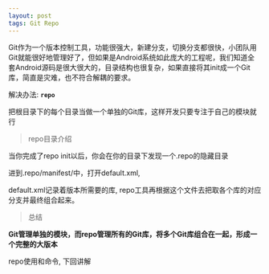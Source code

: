 ```yaml
---
layout: post
tags: Git Repo
---
```


Git作为一个版本控制工具，功能很强大，新建分支，切换分支都很快，小团队用Git就能很好地管理好了，但如果是Android系统如此庞大的工程呢，我们知道全套Android源码是很大很大的，目录结构也很复杂，如果直接将其init成一个Git库，简直是灾难，也不符合解耦的要求。

解决办法: **`repo`**

把根目录下的每个目录当做一个单独的Git库，这样开发只要专注于自己的模块就行

> repo目录介绍

当你完成了repo init以后，你会在你的目录下发现一个.repo的隐藏目录

进到.repo/manifest/中，打开default.xml, 

default.xml记录着版本所需要的库, repo工具再根据这个文件去把取各个库的对应分支并最终组合起来。

> 总结

**Git管理单独的模块，而repo管理所有的Git库，将多个Git库组合在一起，形成一个完整的大版本**

repo使用和命令, 下回讲解
